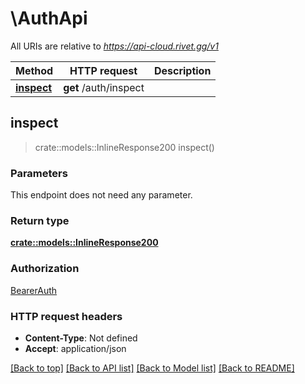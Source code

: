 # \AuthApi

All URIs are relative to *https://api-cloud.rivet.gg/v1*

Method | HTTP request | Description
------------- | ------------- | -------------
[**inspect**](AuthApi.md#inspect) | **get** /auth/inspect | 



## inspect

> crate::models::InlineResponse200 inspect()


### Parameters

This endpoint does not need any parameter.

### Return type

[**crate::models::InlineResponse200**](inline_response_200.md)

### Authorization

[BearerAuth](../README.md#BearerAuth)

### HTTP request headers

- **Content-Type**: Not defined
- **Accept**: application/json

[[Back to top]](#) [[Back to API list]](../README.md#documentation-for-api-endpoints) [[Back to Model list]](../README.md#documentation-for-models) [[Back to README]](../README.md)

